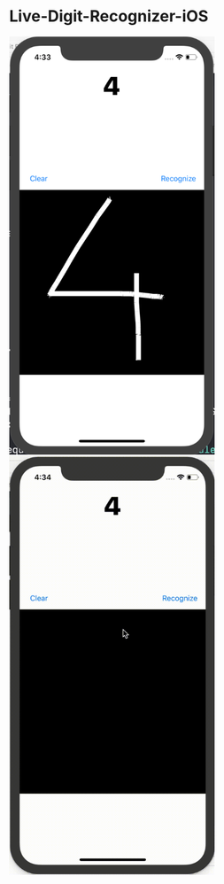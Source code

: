 # Live-Digit-Recognizer-iOS

<img src="result.png" width="371" height="756"> <img src="live.gif" width="371" height="756" left-margin="10px">

